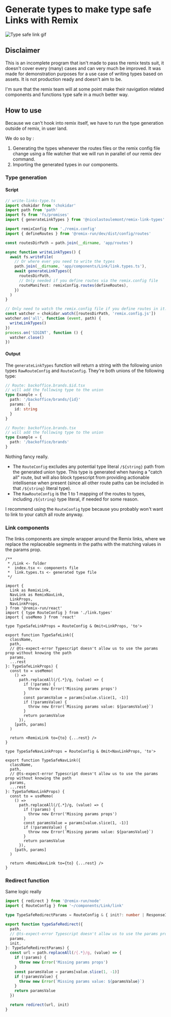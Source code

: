 # Generate types to make type safe Links with Remix

![Type safe link gif](./assets/demo.gif)

## Disclaimer

This is an incomplete program that isn't made to pass the remix tests suit, it doesn't cover every (many) cases and can very much be improved.
It was made for demonstration purposes for a use case of writing types based on assets. It is not production ready and doesn't aim to be.

I'm sure that the remix team will at some point make their navigation related components and functions type safe in a much better way.

## How to use

Because we can't hook into remix itself, we have to run the type generation outside of remix, in user land.

We do so by :

1. Generating the types whenever the routes files or the remix config file change using a file watcher that we will run in parallel of our remix dev command.
2. Importing the generated types in our components.

### Type generation

#### Script

```ts
// write-links-type.ts
import chokidar from 'chokidar'
import path from 'path'
import fs from 'fs/promises'
import { generateLinkTypes } from '@nicolastoulemont/remix-link-types'

import remixConfig from './remix.config'
import { defineRoutes } from '@remix-run/dev/dist/config/routes'

const routesDirPath = path.join(__dirname, 'app/routes')

async function writeLinkTypes() {
  await fs.writeFile(
    // Or where ever you need to write the types
    path.join(__dirname, 'app/components/Link/link.types.ts'),
    await generateLinkTypes({
      routesDirPath,
      // Only needed if you define routes via the remix.config file
      routeManifest: remixConfig.routes(defineRoutes),
    })
  )
}

// Only need to watch the remix.config file if you define routes in it.
const watcher = chokidar.watch([routesDirPath, 'remix.config.js'])
watcher.on('all', function (event, path) {
  writeLinkTypes()
})
process.on('SIGINT', function () {
  watcher.close()
})
```

#### Output

The `generateLinkTypes` function will return a string with the following union types `RawRouteConfig` and `RouteConfig`. They're both unions of the following type:

```ts
// Route: backoffice.brands.$id.tsx
// will add the following type to the union
type Example = {
  path: '/backoffice/brands/{id}'
  params: {
    id: string
  }
}

// Route: backoffice.brands.tsx
// will add the following type to the union
type Example = {
  path: '/backoffice/brands'
}
```

Nothing fancy really.

- The `RouteConfig` excludes any potential type literal `/${string}` path from the generated union type. This type is generated when having a "catch all" route, but will also block typescript from providing actionable intellisense when present (since all other route paths can be included in that `/${string}` literal type).
- The `RawRouteConfig` is the 1 to 1 mapping of the routes to types, including `/${string}` type literal, if needed for some reason.

I recommend using the `RouteConfig` type because you probably won't want to link to your catch all route anyway.

### Link components

The links components are simple wrapper around the Remix links, where we replace the replaceable segments in the paths with the matching values in the params prop.

```tsx
/**
 * /Link <- folder
 *  index.tsx <- components file
 *  link.types.ts <- generated type file
 */

import {
  Link as RemixLink,
  NavLink as RemixNavLink,
  LinkProps,
  NavLinkProps,
} from '@remix-run/react'
import { type RouteConfig } from './link.types'
import { useMemo } from 'react'

type TypeSafeLinkProps = RouteConfig & Omit<LinkProps, 'to'>

export function TypeSafeLink({
  className,
  path,
  // @ts-expect-error Typescript doesn't allow us to use the params prop without knowing the path
  params,
  ...rest
}: TypeSafeLinkProps) {
  const to = useMemo(
    () =>
      path.replaceAll(/{.*}/g, (value) => {
        if (!params) {
          throw new Error('Missing params props')
        }
        const paramsValue = params[value.slice(1, -1)]
        if (!paramsValue) {
          throw new Error(`Missing params value: ${paramsValue}`)
        }
        return paramsValue
      }),
    [path, params]
  )

  return <RemixLink to={to} {...rest} />
}

type TypeSafeNavLinkProps = RouteConfig & Omit<NavLinkProps, 'to'>

export function TypeSafeNavLink({
  className,
  path,
  // @ts-expect-error Typescript doesn't allow us to use the params prop without knowing the path
  params,
  ...rest
}: TypeSafeNavLinkProps) {
  const to = useMemo(
    () =>
      path.replaceAll(/{.*}/g, (value) => {
        if (!params) {
          throw new Error('Missing params props')
        }
        const paramsValue = params[value.slice(1, -1)]
        if (!paramsValue) {
          throw new Error(`Missing params value: ${paramsValue}`)
        }
        return paramsValue
      }),
    [path, params]
  )

  return <RemixNavLink to={to} {...rest} />
}
```

### Redirect function

Same logic really

```ts
import { redirect } from '@remix-run/node'
import { RouteConfig } from '~/components/Link/link'

type TypeSafeRedirectParams = RouteConfig & { init?: number | ResponseInit }

export function typeSafeRedirect({
  path,
  // @ts-expect-error Typescript doesn't allow us to use the params prop without knowing the path
  params,
  init,
}: TypeSafeRedirectParams) {
  const url = path.replaceAll(/{.*}/g, (value) => {
    if (!params) {
      throw new Error('Missing params props')
    }
    const paramsValue = params[value.slice(1, -1)]
    if (!paramsValue) {
      throw new Error(`Missing params value: ${paramsValue}`)
    }
    return paramsValue
  })

  return redirect(url, init)
}
```
